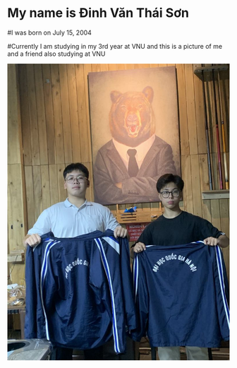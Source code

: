 # My name is Đinh Văn Thái Sơn

#I was born on July 15, 2004

#Currently I am studying in my 3rd year at VNU and this is a picture of me and a friend also studying at VNU

![](images/VNU.jpg)
